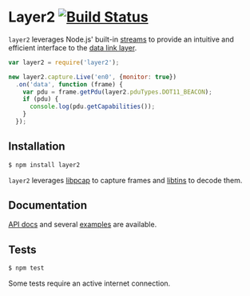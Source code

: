 # Layer2 [![Build Status](https://travis-ci.org/mtth/layer2.svg?branch=master)](https://travis-ci.org/mtth/layer2)

`layer2` leverages Node.js' built-in [streams][] to provide an intuitive and
efficient interface to the [data link layer][wiki].

```javascript
var layer2 = require('layer2');

new layer2.capture.Live('en0', {monitor: true})
  .on('data', function (frame) {
    var pdu = frame.getPdu(layer2.pduTypes.DOT11_BEACON);
    if (pdu) {
      console.log(pdu.getCapabilities());
    }
  });
```


## Installation

```bash
$ npm install layer2
```

`layer2` leverages [libpcap][] to capture frames and [libtins][] to decode
them.


## Documentation

[API docs](doc/api.md) and several [examples](examples/) are available.


## Tests

```bash
$ npm test
```

Some tests require an active internet connection.


[streams]: http://nodejs.org/api/stream.html
[wiki]: http://en.wikipedia.org/wiki/Data_link_layer
[libpcap]: http://www.tcpdump.org/
[libtins]: http://libtins.github.io/
